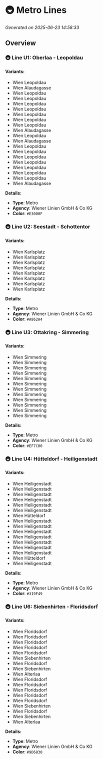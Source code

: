 # 🚇 Metro Lines

*Generated on 2025-06-23 14:58:33*

## Overview

### 🚇 Line U1: Oberlaa - Leopoldau
#### Variants:
- Wien Leopoldau
- Wien Alaudagasse
- Wien Leopoldau
- Wien Leopoldau
- Wien Leopoldau
- Wien Leopoldau
- Wien Leopoldau
- Wien Leopoldau
- Wien Leopoldau
- Wien Alaudagasse
- Wien Leopoldau
- Wien Alaudagasse
- Wien Leopoldau
- Wien Leopoldau
- Wien Leopoldau
- Wien Leopoldau
- Wien Leopoldau
- Wien Leopoldau
- Wien Leopoldau
- Wien Alaudagasse

**Details:**
- **Type**: Metro
- **Agency**: Wiener Linien GmbH & Co KG
- **Color**: `#E3000F`
### 🚇 Line U2: Seestadt - Schottentor
#### Variants:
- Wien Karlsplatz
- Wien Karlsplatz
- Wien Karlsplatz
- Wien Karlsplatz
- Wien Karlsplatz
- Wien Karlsplatz
- Wien Karlsplatz
- Wien Karlsplatz

**Details:**
- **Type**: Metro
- **Agency**: Wiener Linien GmbH & Co KG
- **Color**: `#A862A4`
### 🚇 Line U3: Ottakring - Simmering
#### Variants:
- Wien Simmering
- Wien Simmering
- Wien Simmering
- Wien Simmering
- Wien Simmering
- Wien Simmering
- Wien Simmering
- Wien Simmering
- Wien Simmering
- Wien Simmering
- Wien Simmering
- Wien Simmering

**Details:**
- **Type**: Metro
- **Agency**: Wiener Linien GmbH & Co KG
- **Color**: `#EF7C00`
### 🚇 Line U4: Hütteldorf - Heiligenstadt
#### Variants:
- Wien Heiligenstadt
- Wien Heiligenstadt
- Wien Heiligenstadt
- Wien Heiligenstadt
- Wien Heiligenstadt
- Wien Heiligenstadt
- Wien Hütteldorf
- Wien Heiligenstadt
- Wien Heiligenstadt
- Wien Heiligenstadt
- Wien Heiligenstadt
- Wien Heiligenstadt
- Wien Heiligenstadt
- Wien Heiligenstadt
- Wien Hütteldorf
- Wien Heiligenstadt

**Details:**
- **Type**: Metro
- **Agency**: Wiener Linien GmbH & Co KG
- **Color**: `#319F49`
### 🚇 Line U6: Siebenhirten - Floridsdorf
#### Variants:
- Wien Floridsdorf
- Wien Floridsdorf
- Wien Floridsdorf
- Wien Floridsdorf
- Wien Floridsdorf
- Wien Siebenhirten
- Wien Floridsdorf
- Wien Siebenhirten
- Wien Alterlaa
- Wien Floridsdorf
- Wien Floridsdorf
- Wien Floridsdorf
- Wien Floridsdorf
- Wien Floridsdorf
- Wien Siebenhirten
- Wien Floridsdorf
- Wien Siebenhirten
- Wien Alterlaa

**Details:**
- **Type**: Metro
- **Agency**: Wiener Linien GmbH & Co KG
- **Color**: `#9D6830`